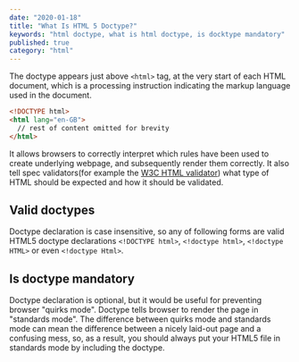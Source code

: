 ```yaml
---
date: "2020-01-18"
title: "What Is HTML 5 Doctype?"
keywords: "html doctype, what is html doctype, is docktype mandatory"
published: true
category: "html"
---
```


The doctype appears just above `<html>` tag, at the very start of each HTML document, which is
a processing instruction indicating the markup language used in the document.

```html
<!DOCTYPE html>
<html lang="en-GB">
  // rest of content omitted for brevity
</html>
```

It allows browsers to correctly interpret which rules have been used to create underlying webpage, and subsequently render them correctly. It also tell spec validators(for example the [W3C HTML validator](http://validator.w3.org/)) what type of HTML should be expected and how it should be validated.

## Valid doctypes

Doctype declaration is case insensitive, so any of following forms are valid HTML5 doctype declarations `<!DOCTYPE html>`, `<!doctype html>`, `<!doctype HTML>` or even `<!doctype Html>`.

## Is doctype mandatory

Doctype declaration is optional, but it would be useful for preventing browser "quirks mode". Doctype tells browser to render the page in "standards mode". The difference between quirks mode and standards mode can mean the difference between a nicely laid-out page and a confusing mess, so, as a result, you should always put your HTML5 file in standards mode by including the doctype.

